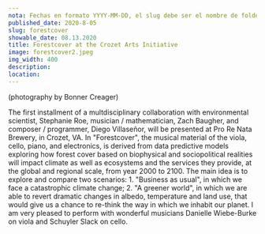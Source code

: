 ```yaml
---
nota: Fechas en formato YYYY-MM-DD, el slug debe ser el nombre de folder en public/news/. i.e. "public/news/<mi-slug>/imagen.jpg"
published_date: 2020-8-05
slug: forestcover
showable_date: 08.13.2020
title: Forestcover at the Crozet Arts Initiative
image: forestcover2.jpeg
img_width: 400
description: 
location: 
---
```


(photography by Bonner Creager)

The first installment of a multdisciplinary collaboration with environmental scientist, Stephanie Roe, musician / mathematician, Zach Baugher, and composer / programmer, Diego Villaseñor, will be presented at Pro Re Nata Brewery, in Crozet, VA. In "Forestcover", the musical material of the viola, cello, piano, and electronics, is derived from data predictive models exploring how forest cover based on biophysical and sociopolitical realities will impact climate as well as ecosystems and the services they provide, at the global and regional scale, from year 2000 to 2100. The main idea is to explore and compare two scenarios: 1. "Business as usual", in which we face a catastrophic climate change; 2. "A greener world", in which we are able to revert dramatic changes in albedo, temperature and land use, that would give us a chance to re-think the way in which we inhabit our planet. I am very pleased to perform with wonderful musicians Danielle Wiebe-Burke on viola and Schuyler Slack on cello.